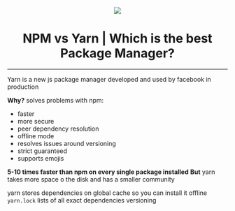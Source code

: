 <div align="center">

[![](https://yt-embed.herokuapp.com/embed?v=0DGClZD5LEM)](https://www.youtube.com/watch?v=0DGClZD5LEM)

# NPM vs Yarn | Which is the best Package Manager?

</div>

---

Yarn is a new js package manager developed and used by facebook in production

**Why?** solves problems with npm:

- faster
- more secure
- peer dependency resolution
- offline mode
- resolves issues around versioning
- strict guaranteed
- supports emojis

**5-10 times faster than npm on every single package installed**
**But** yarn takes more space o the disk and has a smaller community

yarn stores dependencies on global cache so you can install it offline
`yarn.lock` lists of all exact dependencies versioning
